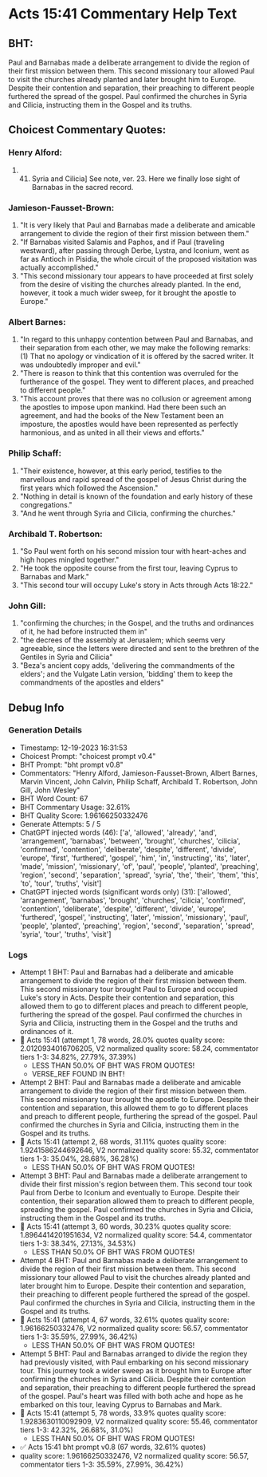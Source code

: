 # Acts 15:41 Commentary Help Text

## BHT:
Paul and Barnabas made a deliberate arrangement to divide the region of their first mission between them. This second missionary tour allowed Paul to visit the churches already planted and later brought him to Europe. Despite their contention and separation, their preaching to different people furthered the spread of the gospel. Paul confirmed the churches in Syria and Cilicia, instructing them in the Gospel and its truths.

## Choicest Commentary Quotes:
### Henry Alford:
1.  41. Syria and Cilicia] See note, ver. 23. Here we finally lose sight of Barnabas in the sacred record.

### Jamieson-Fausset-Brown:
1. "It is very likely that Paul and Barnabas made a deliberate and amicable arrangement to divide the region of their first mission between them."
2. "If Barnabas visited Salamis and Paphos, and if Paul (traveling westward), after passing through Derbe, Lystra, and Iconium, went as far as Antioch in Pisidia, the whole circuit of the proposed visitation was actually accomplished."
3. "This second missionary tour appears to have proceeded at first solely from the desire of visiting the churches already planted. In the end, however, it took a much wider sweep, for it brought the apostle to Europe."

### Albert Barnes:
1. "In regard to this unhappy contention between Paul and Barnabas, and their separation from each other, we may make the following remarks: (1) That no apology or vindication of it is offered by the sacred writer. It was undoubtedly improper and evil."
2. "There is reason to think that this contention was overruled for the furtherance of the gospel. They went to different places, and preached to different people."
3. "This account proves that there was no collusion or agreement among the apostles to impose upon mankind. Had there been such an agreement, and had the books of the New Testament been an imposture, the apostles would have been represented as perfectly harmonious, and as united in all their views and efforts."

### Philip Schaff:
1. "Their existence, however, at this early period, testifies to the marvellous and rapid spread of the gospel of Jesus Christ during the first years which followed the Ascension."
2. "Nothing in detail is known of the foundation and early history of these congregations."
3. "And he went through Syria and Cilicia, confirming the churches."

### Archibald T. Robertson:
1. "So Paul went forth on his second mission tour with heart-aches and high hopes mingled together."
2. "He took the opposite course from the first tour, leaving Cyprus to Barnabas and Mark."
3. "This second tour will occupy Luke's story in Acts through Acts 18:22."

### John Gill:
1. "confirming the churches; in the Gospel, and the truths and ordinances of it, he had before instructed them in"
2. "the decrees of the assembly at Jerusalem; which seems very agreeable, since the letters were directed and sent to the brethren of the Gentiles in Syria and Cilicia"
3. "Beza's ancient copy adds, 'delivering the commandments of the elders'; and the Vulgate Latin version, 'bidding' them to keep the commandments of the apostles and elders"


## Debug Info
### Generation Details
- Timestamp: 12-19-2023 16:31:53
- Choicest Prompt: "choicest prompt v0.4"
- BHT Prompt: "bht prompt v0.8"
- Commentators: "Henry Alford, Jamieson-Fausset-Brown, Albert Barnes, Marvin Vincent, John Calvin, Philip Schaff, Archibald T. Robertson, John Gill, John Wesley"
- BHT Word Count: 67
- BHT Commentary Usage: 32.61%
- BHT Quality Score: 1.96166250332476
- Generate Attempts: 5 / 5
- ChatGPT injected words (46):
	['a', 'allowed', 'already', 'and', 'arrangement', 'barnabas', 'between', 'brought', 'churches', 'cilicia', 'confirmed', 'contention', 'deliberate', 'despite', 'different', 'divide', 'europe', 'first', 'furthered', 'gospel', 'him', 'in', 'instructing', 'its', 'later', 'made', 'mission', 'missionary', 'of', 'paul', 'people', 'planted', 'preaching', 'region', 'second', 'separation', 'spread', 'syria', 'the', 'their', 'them', 'this', 'to', 'tour', 'truths', 'visit']
- ChatGPT injected words (significant words only) (31):
	['allowed', 'arrangement', 'barnabas', 'brought', 'churches', 'cilicia', 'confirmed', 'contention', 'deliberate', 'despite', 'different', 'divide', 'europe', 'furthered', 'gospel', 'instructing', 'later', 'mission', 'missionary', 'paul', 'people', 'planted', 'preaching', 'region', 'second', 'separation', 'spread', 'syria', 'tour', 'truths', 'visit']

### Logs
- Attempt 1 BHT: Paul and Barnabas had a deliberate and amicable arrangement to divide the region of their first mission between them. This second missionary tour brought Paul to Europe and occupied Luke's story in Acts. Despite their contention and separation, this allowed them to go to different places and preach to different people, furthering the spread of the gospel. Paul confirmed the churches in Syria and Cilicia, instructing them in the Gospel and the truths and ordinances of it.
- 🔄 Acts 15:41 (attempt 1, 78 words, 28.0% quotes quality score: 2.0120934016706205, V2 normalized quality score: 58.24, commentator tiers 1-3: 34.82%, 27.79%, 37.39%) 
	- LESS THAN 50.0% OF BHT WAS FROM QUOTES! 
	- VERSE_REF FOUND IN BHT!
- Attempt 2 BHT: Paul and Barnabas made a deliberate and amicable arrangement to divide the region of their first mission between them. This second missionary tour brought the apostle to Europe. Despite their contention and separation, this allowed them to go to different places and preach to different people, furthering the spread of the gospel. Paul confirmed the churches in Syria and Cilicia, instructing them in the Gospel and its truths.
- 🔄 Acts 15:41 (attempt 2, 68 words, 31.11% quotes quality score: 1.9241586244692646, V2 normalized quality score: 55.32, commentator tiers 1-3: 35.04%, 28.68%, 36.28%) 
	- LESS THAN 50.0% OF BHT WAS FROM QUOTES!
- Attempt 3 BHT: Paul and Barnabas made a deliberate arrangement to divide their first mission's region between them. This second tour took Paul from Derbe to Iconium and eventually to Europe. Despite their contention, their separation allowed them to preach to different people, spreading the gospel. Paul confirmed the churches in Syria and Cilicia, instructing them in the Gospel and its truths.
- 🔄 Acts 15:41 (attempt 3, 60 words, 30.23% quotes quality score: 1.8964414201951634, V2 normalized quality score: 54.4, commentator tiers 1-3: 38.34%, 27.13%, 34.53%) 
	- LESS THAN 50.0% OF BHT WAS FROM QUOTES!
- Attempt 4 BHT: Paul and Barnabas made a deliberate arrangement to divide the region of their first mission between them. This second missionary tour allowed Paul to visit the churches already planted and later brought him to Europe. Despite their contention and separation, their preaching to different people furthered the spread of the gospel. Paul confirmed the churches in Syria and Cilicia, instructing them in the Gospel and its truths.
- 🔄 Acts 15:41 (attempt 4, 67 words, 32.61% quotes quality score: 1.96166250332476, V2 normalized quality score: 56.57, commentator tiers 1-3: 35.59%, 27.99%, 36.42%) 
	- LESS THAN 50.0% OF BHT WAS FROM QUOTES!
- Attempt 5 BHT: Paul and Barnabas arranged to divide the region they had previously visited, with Paul embarking on his second missionary tour. This journey took a wider sweep as it brought him to Europe after confirming the churches in Syria and Cilicia. Despite their contention and separation, their preaching to different people furthered the spread of the gospel. Paul's heart was filled with both ache and hope as he embarked on this tour, leaving Cyprus to Barnabas and Mark.
- 🔄 Acts 15:41 (attempt 5, 78 words, 33.9% quotes quality score: 1.9283630110092909, V2 normalized quality score: 55.46, commentator tiers 1-3: 42.32%, 26.68%, 31.0%) 
	- LESS THAN 50.0% OF BHT WAS FROM QUOTES!
- ✅ Acts 15:41 bht prompt v0.8 (67 words, 32.61% quotes)
- quality score: 1.96166250332476, V2 normalized quality score: 56.57, commentator tiers 1-3: 35.59%, 27.99%, 36.42%)
